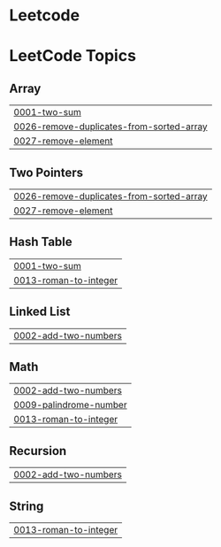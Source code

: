 # Leetcode
<!---LeetCode Topics Start-->
# LeetCode Topics
## Array
|  |
| ------- |
| [0001-two-sum](https://github.com/Amirthalingam015/Leetcode/tree/master/0001-two-sum) |
| [0026-remove-duplicates-from-sorted-array](https://github.com/Amirthalingam015/Leetcode/tree/master/0026-remove-duplicates-from-sorted-array) |
| [0027-remove-element](https://github.com/Amirthalingam015/Leetcode/tree/master/0027-remove-element) |
## Two Pointers
|  |
| ------- |
| [0026-remove-duplicates-from-sorted-array](https://github.com/Amirthalingam015/Leetcode/tree/master/0026-remove-duplicates-from-sorted-array) |
| [0027-remove-element](https://github.com/Amirthalingam015/Leetcode/tree/master/0027-remove-element) |
## Hash Table
|  |
| ------- |
| [0001-two-sum](https://github.com/Amirthalingam015/Leetcode/tree/master/0001-two-sum) |
| [0013-roman-to-integer](https://github.com/Amirthalingam015/Leetcode/tree/master/0013-roman-to-integer) |
## Linked List
|  |
| ------- |
| [0002-add-two-numbers](https://github.com/Amirthalingam015/Leetcode/tree/master/0002-add-two-numbers) |
## Math
|  |
| ------- |
| [0002-add-two-numbers](https://github.com/Amirthalingam015/Leetcode/tree/master/0002-add-two-numbers) |
| [0009-palindrome-number](https://github.com/Amirthalingam015/Leetcode/tree/master/0009-palindrome-number) |
| [0013-roman-to-integer](https://github.com/Amirthalingam015/Leetcode/tree/master/0013-roman-to-integer) |
## Recursion
|  |
| ------- |
| [0002-add-two-numbers](https://github.com/Amirthalingam015/Leetcode/tree/master/0002-add-two-numbers) |
## String
|  |
| ------- |
| [0013-roman-to-integer](https://github.com/Amirthalingam015/Leetcode/tree/master/0013-roman-to-integer) |
<!---LeetCode Topics End-->